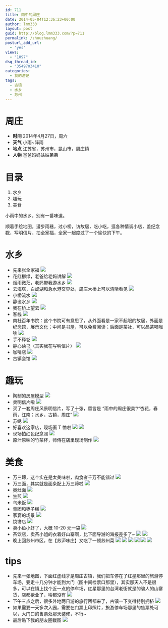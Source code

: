 ```yaml
---
id: 711
title: 雨中的周庄
date: 2014-05-04T12:36:23+00:00
author: lmm333
layout: post
guid: http://blog.lmm333.com/?p=711
permalink: /zhouzhuang/
posturl_add_url:
  - 'yes'
views:
  - "1097"
dsq_thread_id:
  - "3549703410"
categories:
  - 我的游记
tags:
  - 古镇
  - 水乡
  - 苏州
---
```

# 周庄
- **时间** 2014年4月27日，周六
- **天气** 小雨~阵雨
- **地点** 江苏省，苏州市，昆山市，周庄镇
- **人物** 爸爸妈妈姑姑弟弟

# 目录
1. 水乡
2. 趣玩
3. 美食

小雨中的水乡，别有一番味道。

顺着手绘地图，漫步雨巷，过小桥，访故居，吃小吃，逛各种情调小店，盖纪念戳，写明信片，拍全家福，全家一起度过了一个愉快的下午。

# 水乡
- 先来张全家福
![](../images/2014-05-04-zhouzhuang/2014-05-04-zhouzhuang_01.jpg)
- 花红柳绿，老爸给老妈讲解
![](../images/2014-05-04-zhouzhuang/2014-05-04-zhouzhuang_02.jpg)
- 烟雨微茫，老妈带我游水乡
![](../images/2014-05-04-zhouzhuang/2014-05-04-zhouzhuang_03.jpg)
- 云海塔，白蚬湖和急水港交界处，周庄大桥上可以清晰看见
![](../images/2014-05-04-zhouzhuang/2014-05-04-zhouzhuang_04.jpg)
- 小桥流水
![](../images/2014-05-04-zhouzhuang/2014-05-04-zhouzhuang_05.jpg)
- 静谧水乡
![](../images/2014-05-04-zhouzhuang/2014-05-04-zhouzhuang_06.jpg)
- 我在桥上望去
![](../images/2014-05-04-zhouzhuang/2014-05-04-zhouzhuang_07.jpg)
- 客栈
![](../images/2014-05-04-zhouzhuang/2014-05-04-zhouzhuang_08.jpg)
- 南社百年书院：这个书院可有意思了，从外面看是一家不起眼的故居，外面是纪念馆，展示文化；中间是书屋，可以免费阅读；后面是茶社，可以品茶喝咖啡
![](../images/2014-05-04-zhouzhuang/2014-05-04-zhouzhuang_09.jpg)
- 手不释卷
![](../images/2014-05-04-zhouzhuang/2014-05-04-zhouzhuang_10.jpg)
- 静心读书（其实我在写明信片）
![](../images/2014-05-04-zhouzhuang/2014-05-04-zhouzhuang_11.jpg)
- 咖啡店
![](../images/2014-05-04-zhouzhuang/2014-05-04-zhouzhuang_12.jpg)
- 古镇会馆
![](../images/2014-05-04-zhouzhuang/2014-05-04-zhouzhuang_13.jpg)

# 趣玩
- 陶制的房屋模型
![](../images/2014-05-04-zhouzhuang/2014-05-04-zhouzhuang_14.jpg)
- 卖明信片啦
![](../images/2014-05-04-zhouzhuang/2014-05-04-zhouzhuang_15.jpg)
- 买了一套周庄风景明信片，写了十张，留言是 “雨中的周庄很美”/“杏花，春雨，江南；水乡，古镇，周庄”
![](../images/2014-05-04-zhouzhuang/2014-05-04-zhouzhuang_16.jpg)
- 苏绣
![](../images/2014-05-04-zhouzhuang/2014-05-04-zhouzhuang_17.jpg)
- 好喜欢这家店，现场画 T 恤啦
![](../images/2014-05-04-zhouzhuang/2014-05-04-zhouzhuang_18.jpg)
![](../images/2014-05-04-zhouzhuang/2014-05-04-zhouzhuang_19.jpg)
- 现场拍红色纪念照
![](../images/2014-05-04-zhouzhuang/2014-05-04-zhouzhuang_20.jpg)
- 原汁原味的竹茶杯，师傅在店里现场制作
![](../images/2014-05-04-zhouzhuang/2014-05-04-zhouzhuang_21.jpg)

# 美食
- 万三蹄，这个实在是太美味啦，肉食者千万不能错过
![](../images/2014-05-04-zhouzhuang/2014-05-04-zhouzhuang_22.jpg)
- 万三面，其实就是面条配上万三蹄啦
![](../images/2014-05-04-zhouzhuang/2014-05-04-zhouzhuang_23.jpg)
- 奥灶面
![](../images/2014-05-04-zhouzhuang/2014-05-04-zhouzhuang_24.jpg)
- 生煎
![](../images/2014-05-04-zhouzhuang/2014-05-04-zhouzhuang_25.jpg)
- 乌米饭
![](../images/2014-05-04-zhouzhuang/2014-05-04-zhouzhuang_26.jpg)
- 青团和枣子糕
![](../images/2014-05-04-zhouzhuang/2014-05-04-zhouzhuang_27.jpg)
- 家宴的场景
![](../images/2014-05-04-zhouzhuang/2014-05-04-zhouzhuang_28.jpg)
- 烧饼店
![](../images/2014-05-04-zhouzhuang/2014-05-04-zhouzhuang_29.jpg)
- 卖小鱼小虾了，大概 10-20 元一袋
![](../images/2014-05-04-zhouzhuang/2014-05-04-zhouzhuang_30.jpg)
- 茶饮店，卖茶小姐的衣着好山寨啊，比下面导游的海报差多了~
![](../images/2014-05-04-zhouzhuang/2014-05-04-zhouzhuang_31.jpg)
![](../images/2014-05-04-zhouzhuang/2014-05-04-zhouzhuang_32.jpg)
- 晚上回苏州市区，在【苏沪味庄】又吃了一顿苏州菜
![](../images/2014-05-04-zhouzhuang/2014-05-04-zhouzhuang_33.jpg)
![](../images/2014-05-04-zhouzhuang/2014-05-04-zhouzhuang_34.jpg)
![](../images/2014-05-04-zhouzhuang/2014-05-04-zhouzhuang_35.jpg)
![](../images/2014-05-04-zhouzhuang/2014-05-04-zhouzhuang_36.jpg)
![](../images/2014-05-04-zhouzhuang/2014-05-04-zhouzhuang_37.jpg)
![](../images/2014-05-04-zhouzhuang/2014-05-04-zhouzhuang_38.jpg)

# tips
- 先来一张地图，下面红虚线才是周庄古镇，我们把车停在了红星那里的旅游停车场，要走十几分钟才能到大门（图中间检票口那里），其实那天人不是很多，可以在镇上找个近一点的停车场，红星那里的台湾老街就是的骗人的山寨货，店都歇业了，啥都没有
![](../images/2014-05-04-zhouzhuang/2014-05-04-zhouzhuang_39.jpg)
- 下午三点之后，很多外地两日游的旅行团都来了，古镇一下变得特别拥挤
![](../images/2014-05-04-zhouzhuang/2014-05-04-zhouzhuang_40.jpg)
- 如果需要一天多次入园，需要在门票上印照片，旅游停车场那里的售票处可以，大门口的售票处那天装修，不行~
- 最后贴下我的朋友圈截图
![](../images/2014-05-04-zhouzhuang/2014-05-04-zhouzhuang_41.jpg)